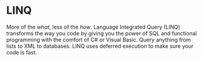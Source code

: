 # LINQ

More of the *what*, less of the *how*. Language Integrated Query (LINQ)
transforms the way you code by giving you the power of SQL and functional
programming with the comfort of C# or Visual Basic. Query anything from lists to
XML to databases. LINQ uses deferred execution to make sure your code is fast.
